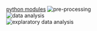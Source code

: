 [python modules](https://docs.python.org/3/py-modindex.html)
![pre-processing](https://i.postimg.cc/Z5YJnS29/python-pre-processing.png)  
![data analysis](https://i.postimg.cc/dQdsSnG0/python-data-analysis.png)  
![explaratory data analysis](https://i.postimg.cc/CLghyD4s/python-explaratory-data-analysis.png)  
